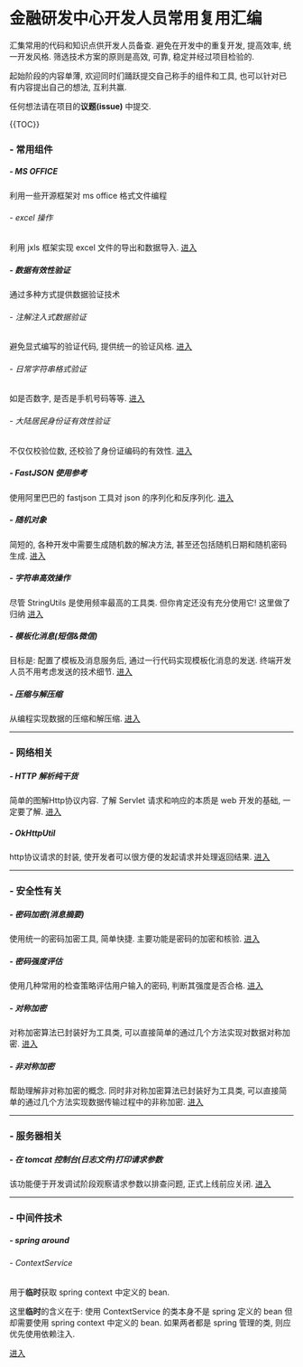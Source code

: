 # 金融研发中心开发人员常用复用汇编

汇集常用的代码和知识点供开发人员备查. 避免在开发中的重复开发, 提高效率, 统一开发风格. 筛选技术方案的原则是高效, 可靠, 稳定并经过项目检验的.

起始阶段的内容单薄, 欢迎同时们踊跃提交自己称手的组件和工具, 也可以针对已有内容提出自己的想法, 互利共赢.

任何想法请在项目的**议题(issue)** 中提交.

{{TOC}}

### - 常用组件

##### - MS OFFICE

利用一些开源框架对 ms office 格式文件编程

###### - excel 操作

利用 jxls 框架实现 excel 文件的导出和数据导入. [进入](https://gitlab.ctbiyi.com/jrjd/usage/blob/master/src/main/java/usage/jrwhjd/component/office/Excel.MD)

##### - 数据有效性验证
通过多种方式提供数据验证技术

###### - 注解注入式数据验证
避免显式编写的验证代码, 提供统一的验证风格. [进入](https://gitlab.ctbiyi.com/jrjd/usage/blob/master/src/main/java/usage/jrwhjd/component/validate/JSR380Validator.MD)

###### - 日常字符串格式验证
如是否数字, 是否是手机号码等等. [进入](https://gitlab.ctbiyi.com/jrjd/usage/blob/master/src/main/java/usage/jrwhjd/component/validate/UniversalValidator.MD)

###### - 大陆居民身份证有效性验证
不仅仅校验位数, 还校验了身份证编码的有效性. [进入](https://gitlab.ctbiyi.com/jrjd/usage/blob/master/src/main/java/usage/jrwhjd/component/validate/IDCardValidator.MD)

##### - FastJSON 使用参考
使用阿里巴巴的 fastjson 工具对 json 的序列化和反序列化. [进入](https://gitlab.ctbiyi.com/jrjd/usage/blob/master/src/main/java/usage/jrwhjd/component/FastJson.MD)

##### - 随机对象
简短的, 各种开发中需要生成随机数的解决方法, 甚至还包括随机日期和随机密码生成. [进入](https://gitlab.ctbiyi.com/jrjd/usage/blob/master/src/main/java/usage/jrwhjd/component/Random.MD)

##### - 字符串高效操作
尽管 StringUtils 是使用频率最高的工具类. 但你肯定还没有充分使用它! 这里做了归纳 [进入](https://gitlab.ctbiyi.com/jrjd/usage/blob/master/src/main/java/usage/jrwhjd/component/StringUtils.MD)

##### - 模板化消息(短信&微信)
目标是: 配置了模板及消息服务后, 通过一行代码实现模板化消息的发送. 终端开发人员不用考虑发送的技术细节. [进入](https://gitlab.ctbiyi.com/jrjd/usage/blob/master/src/main/java/usage/jrwhjd/component/TemplatedMessage.MD)

##### - 压缩与解压缩
从编程实现数据的压缩和解压缩. [进入](https://gitlab.ctbiyi.com/jrjd/usage/blob/master/src/main/java/usage/jrwhjd/component/Zip.MD)

---

### - 网络相关

##### - HTTP 解析纯干货
简单的图解Http协议内容. 了解 Servlet 请求和响应的本质是 web 开发的基础, 一定要了解. [进入](https://gitlab.ctbiyi.com/jrjd/usage/blob/master/src/main/java/usage/jrwhjd/net/http/Core%20HTTP%20.MD)

##### - OkHttpUtil
http协议请求的封装, 使开发者可以很方便的发起请求并处理返回结果. [进入](https://gitlab.ctbiyi.com/jrjd/usage/blob/master/src/main/java/usage/jrwhjd/net/OkhttpUtil.MD)

---

### - 安全性有关

##### - 密码加密(消息摘要)
使用统一的密码加密工具, 简单快捷. 主要功能是密码的加密和核验. [进入](https://gitlab.ctbiyi.com/jrjd/usage/blob/master/src/main/java/usage/jrwhjd/security/PasswordCodec.MD)

##### - 密码强度评估
使用几种常用的检查策略评估用户输入的密码, 判断其强度是否合格. [进入](https://gitlab.ctbiyi.com/jrjd/usage/blob/master/src/main/java/usage/jrwhjd/security/PasswordEval.MD) 

##### - 对称加密
对称加密算法已封装好为工具类, 可以直接简单的通过几个方法实现对数据对称加密.  [进入](https://gitlab.ctbiyi.com/jrjd/usage/blob/master/src/main/java/usage/jrwhjd/security/SymmetricEncryption.MD)

##### - 非对称加密
帮助理解非对称加密的概念. 同时非对称加密算法已封装好为工具类, 可以直接简单的通过几个方法实现数据传输过程中的非称加密.  [进入](https://gitlab.ctbiyi.com/jrjd/usage/blob/master/src/main/java/usage/jrwhjd/security/AsymmetricEncryption.MD)

---

### - 服务器相关

##### - 在 tomcat 控制台(日志文件)打印请求参数
该功能便于开发调试阶段观察请求参数以排查问题, 正式上线前应关闭.  [进入](https://gitlab.ctbiyi.com/jrjd/usage/blob/master/src/main/java/usage/jrwhjd/server/ConsoleParameter.MD)

---

### - 中间件技术

##### - spring around 

###### - ContextService
用于**临时**获取 spring context 中定义的 bean.

这里**临时**的含义在于: 使用 ContextService 的类本身不是 spring 定义的 bean 但却需要使用 spring context 中定义的 bean. 如果两者都是 spring 管理的类, 则应优先使用依赖注入.

[进入](https://gitlab.ctbiyi.com/jrjd/usage/blob/master/src/main/java/usage/jrwhjd/spring/ContextService.MD)


